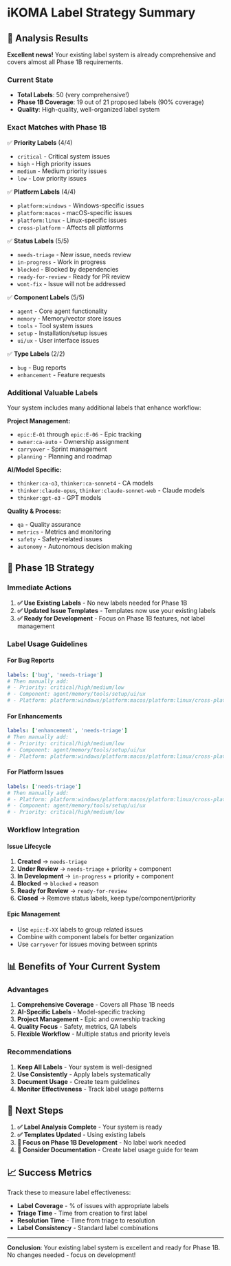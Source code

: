 # iKOMA Label Strategy Summary

## 🎉 Analysis Results

**Excellent news!** Your existing label system is already comprehensive and covers almost all Phase 1B requirements.

### Current State
- **Total Labels**: 50 (very comprehensive!)
- **Phase 1B Coverage**: 19 out of 21 proposed labels (90% coverage)
- **Quality**: High-quality, well-organized label system

### Exact Matches with Phase 1B
✅ **Priority Labels** (4/4)
- `critical` - Critical system issues
- `high` - High priority issues  
- `medium` - Medium priority issues
- `low` - Low priority issues

✅ **Platform Labels** (4/4)
- `platform:windows` - Windows-specific issues
- `platform:macos` - macOS-specific issues
- `platform:linux` - Linux-specific issues
- `cross-platform` - Affects all platforms

✅ **Status Labels** (5/5)
- `needs-triage` - New issue, needs review
- `in-progress` - Work in progress
- `blocked` - Blocked by dependencies
- `ready-for-review` - Ready for PR review
- `wont-fix` - Issue will not be addressed

✅ **Component Labels** (5/5)
- `agent` - Core agent functionality
- `memory` - Memory/vector store issues
- `tools` - Tool system issues
- `setup` - Installation/setup issues
- `ui/ux` - User interface issues

✅ **Type Labels** (2/2)
- `bug` - Bug reports
- `enhancement` - Feature requests

### Additional Valuable Labels
Your system includes many additional labels that enhance workflow:

**Project Management:**
- `epic:E-01` through `epic:E-06` - Epic tracking
- `owner:ca-auto` - Ownership assignment
- `carryover` - Sprint management
- `planning` - Planning and roadmap

**AI/Model Specific:**
- `thinker:ca-o3`, `thinker:ca-sonnet4` - CA models
- `thinker:claude-opus`, `thinker:claude-sonnet-web` - Claude models
- `thinker:gpt-o3` - GPT models

**Quality & Process:**
- `qa` - Quality assurance
- `metrics` - Metrics and monitoring
- `safety` - Safety-related issues
- `autonomy` - Autonomous decision making

## 🚀 Phase 1B Strategy

### Immediate Actions
1. **✅ Use Existing Labels** - No new labels needed for Phase 1B
2. **✅ Updated Issue Templates** - Templates now use your existing labels
3. **✅ Ready for Development** - Focus on Phase 1B features, not label management

### Label Usage Guidelines

#### For Bug Reports
```yaml
labels: ['bug', 'needs-triage']
# Then manually add:
# - Priority: critical/high/medium/low
# - Component: agent/memory/tools/setup/ui/ux
# - Platform: platform:windows/platform:macos/platform:linux/cross-platform
```

#### For Enhancements
```yaml
labels: ['enhancement', 'needs-triage']
# Then manually add:
# - Priority: critical/high/medium/low
# - Component: agent/memory/tools/setup/ui/ux
# - Platform: platform:windows/platform:macos/platform:linux/cross-platform
```

#### For Platform Issues
```yaml
labels: ['needs-triage']
# Then manually add:
# - Platform: platform:windows/platform:macos/platform:linux/cross-platform
# - Component: agent/memory/tools/setup/ui/ux
# - Priority: critical/high/medium/low
```

### Workflow Integration

#### Issue Lifecycle
1. **Created** → `needs-triage`
2. **Under Review** → `needs-triage` + priority + component
3. **In Development** → `in-progress` + priority + component
4. **Blocked** → `blocked` + reason
5. **Ready for Review** → `ready-for-review`
6. **Closed** → Remove status labels, keep type/component/priority

#### Epic Management
- Use `epic:E-XX` labels to group related issues
- Combine with component labels for better organization
- Use `carryover` for issues moving between sprints

## 📊 Benefits of Your Current System

### Advantages
1. **Comprehensive Coverage** - Covers all Phase 1B needs
2. **AI-Specific Labels** - Model-specific tracking
3. **Project Management** - Epic and ownership tracking
4. **Quality Focus** - Safety, metrics, QA labels
5. **Flexible Workflow** - Multiple status and priority levels

### Recommendations
1. **Keep All Labels** - Your system is well-designed
2. **Use Consistently** - Apply labels systematically
3. **Document Usage** - Create team guidelines
4. **Monitor Effectiveness** - Track label usage patterns

## 🎯 Next Steps

1. **✅ Label Analysis Complete** - Your system is ready
2. **✅ Templates Updated** - Using existing labels
3. **🚀 Focus on Phase 1B Development** - No label work needed
4. **📝 Consider Documentation** - Create label usage guide for team

## 📈 Success Metrics

Track these to measure label effectiveness:
- **Label Coverage** - % of issues with appropriate labels
- **Triage Time** - Time from creation to first label
- **Resolution Time** - Time from triage to resolution
- **Label Consistency** - Standard label combinations

---

**Conclusion**: Your existing label system is excellent and ready for Phase 1B. No changes needed - focus on development! 